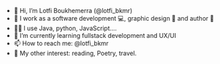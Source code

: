 - 👋 Hi, I’m Lotfi Boukhemerra (@lotfi_bkmr)
- 👀 I work as a software development 💻, graphic design 🎨 and author 📝
- 👨‍💻 I use Java, python, JavaScript....
- 🌱 I’m currently learning fullstack development and UX/UI
- 📫 How to reach me: @lotfi_bkmr
- 📌 My other interest: reading, Poetry, travel. 

<!---
LotfiBoukhemerra/LotfiBoukhemerra is a ✨ special ✨ repository because its `README.md` (this file) appears on your GitHub profile.
You can click the Preview link to take a look at your changes.
--->

